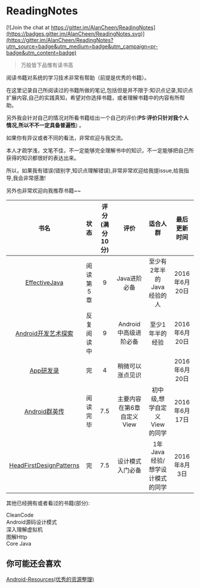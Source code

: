 # ReadingNotes

[![Join the chat at https://gitter.im/AlanCheen/ReadingNotes](https://badges.gitter.im/AlanCheen/ReadingNotes.svg)](https://gitter.im/AlanCheen/ReadingNotes?utm_source=badge&utm_medium=badge&utm_campaign=pr-badge&utm_content=badge)


> 万般皆下品惟有读书高

阅读书籍对系统的学习技术非常有帮助（前提是优秀的书籍）。  

在这里记录自己所阅读过的书籍所做的笔记,包括但是并不限于:知识点记录,知识点扩展内容,自己的实践真知，希望对你选择书籍，或者理解书籍中的内容有所帮助。  

另外我会针对自己的情况对所看书籍给出一个自己的评价(**PS:评价只针对我个人情况,所以不不一定具备普遍性**) 。  

如果你有异议或者不同的看法，非常欢迎与我交流。  


本人才疏学浅，文笔不佳，不一定能够完全理解书中的知识，不一定能够把自己所获得的知识都很好的表达出来。  

所以，如果我有错误(错别字,知识点理解错误),非常非常欢迎给我提issue,给我指导,我会非常感激!   

另外也非常欢迎向我推荐书籍~~  

|        书名     | 状态     	    |评分(满分10分)     | 评价  |适合人群|	最后更新时间  |
| :--------------:|:-------------:|:-------------:|:-------------:| :-------------:|:-------------:|
| [EffectiveJava](./EffectiveJava)  |  阅读第5章|  9  |Java进阶必备|至少有2年半的Java经验的人| 2016年6月20日|  
| [Android开发艺术探索](./AndroidArt)  |  反复阅读中|  9  |Android中高级进阶必备|至少1年半的经验|2016年6月20日|  
| [App研发录](./App研发录)  |  完 |  4  |稍微可以涨点见识||2016年6月20日|  
| [Android群英传](./AndroidHero)  |  阅读完毕|  7.5  |主要内容在第6章自定义View|初中级,想学自定义View的同学|2016年6月17日|  
|[HeadFirstDesignPatterns](./HeadFirstDesignPatterns)|完|7.5|设计模式入门必备|1年Java经验/想学设计模式的同学|2016年8月3日|


其他已经拥有或者看过的书籍(部分):  

CleanCode  
Android源码设计模式  
深入理解虚拟机    
图解Http  
Core Java  

## 你可能还会喜欢

[Android-Resources(优秀的资源整理)](https://github.com/AlanCheen/Android-Resources)




